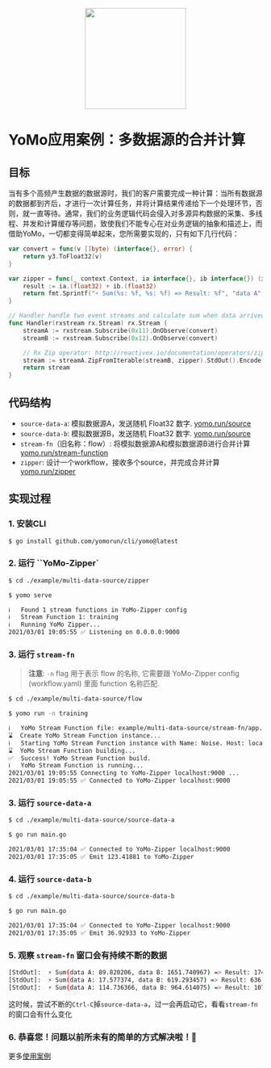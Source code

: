 <p align="center">
  <img width="200px" height="200px" src="https://docs.yomo.run/yomo-logo.png" />
</p>

# YoMo应用案例：多数据源的合并计算

## 目标

当有多个高频产生数据的数据源时，我们的客户需要完成一种计算：当所有数据源的数据都到齐后，才进行一次计算任务，并将计算结果传递给下一个处理环节，否则，就一直等待。通常，我们的业务逻辑代码会侵入对多源异构数据的采集、多线程、并发和计算缓存等问题，致使我们不能专心在对业务逻辑的抽象和描述上，而借助YoMo，一切都变得简单起来，您所需要实现的，只有如下几行代码：

```go
var convert = func(v []byte) (interface{}, error) {
	return y3.ToFloat32(v)
}

var zipper = func(_ context.Context, ia interface{}, ib interface{}) (interface{}, error) {
	result := ia.(float32) + ib.(float32)
	return fmt.Sprintf("⚡️ Sum(%s: %f, %s: %f) => Result: %f", "data A", ia.(float32), "data B", ib.(float32), result), nil
}

// Handler handle two event streams and calculate sum when data arrived
func Handler(rxstream rx.Stream) rx.Stream {
	streamA := rxstream.Subscribe(0x11).OnObserve(convert)
	streamB := rxstream.Subscribe(0x12).OnObserve(convert)

	// Rx Zip operator: http://reactivex.io/documentation/operators/zip.html
	stream := streamA.ZipFromIterable(streamB, zipper).StdOut().Encode(0x13)
	return stream
}

```

## 代码结构

+ `source-data-a`: 模拟数据源A，发送随机 Float32 数字. [yomo.run/source](https://docs.yomo.run/source)
+ `source-data-b`: 模拟数据源B，发送随机 Float32 数字. [yomo.run/source](https://docs.yomo.run/source)
+ `stream-fn`（旧名称：flow）: 将模拟数据源A和模拟数据源B进行合并计算[yomo.run/stream-function](https://docs.yomo.run/stream-function)
+ `zipper`: 设计一个workflow，接收多个source，并完成合并计算 [yomo.run/zipper](https://docs.yomo.run/zipper)

## 实现过程

### 1. 安装CLI

```bash
$ go install github.com/yomorun/cli/yomo@latest
```

### 2. 运行 ``YoMo-Zipper`

```bash
$ cd ./example/multi-data-source/zipper

$ yomo serve

ℹ️   Found 1 stream functions in YoMo-Zipper config
ℹ️   Stream Function 1: training
ℹ️   Running YoMo Zipper...
2021/03/01 19:05:55 ✅ Listening on 0.0.0.0:9000

```

### 3. 运行 `stream-fn`

> **注意**: `-n` flag 用于表示 flow 的名称, 它需要跟 YoMo-Zipper config (workflow.yaml) 里面 function 名称匹配.

```bash
$ cd ./example/multi-data-source/flow

$ yomo run -n training

ℹ️   YoMo Stream Function file: example/multi-data-source/stream-fn/app.go
⌛  Create YoMo Stream Function instance...
ℹ️   Starting YoMo Stream Function instance with Name: Noise. Host: localhost. Port: 9000.
⌛  YoMo Stream Function building...
✅  Success! YoMo Stream Function build.
ℹ️   YoMo Stream Function is running...
2021/03/01 19:05:55 Connecting to YoMo-Zipper localhost:9000 ...
2021/03/01 19:05:55 ✅ Connected to YoMo-Zipper localhost:9000

```

### 3. 运行 `source-data-a`

```bash
$ cd ./example/multi-data-source/source-data-a

$ go run main.go

2021/03/01 17:35:04 ✅ Connected to YoMo-Zipper localhost:9000
2021/03/01 17:35:05 ✅ Emit 123.41881 to YoMo-Zipper

```

### 4. 运行 `source-data-b`

```bash
$ cd ./example/multi-data-source/source-data-b

$ go run main.go

2021/03/01 17:35:04 ✅ Connected to YoMo-Zipper localhost:9000
2021/03/01 17:35:05 ✅ Emit 36.92933 to YoMo-Zipper

```

### 5. 观察 `stream-fn` 窗口会有持续不断的数据

```bash
[StdOut]:  ⚡️ Sum(data A: 89.820206, data B: 1651.740967) => Result: 1741.561157
[StdOut]:  ⚡️ Sum(data A: 17.577374, data B: 619.293457) => Result: 636.870850
[StdOut]:  ⚡️ Sum(data A: 114.736366, data B: 964.614075) => Result: 1079.350464
```

这时候，尝试不断的`Ctrl-C`掉`source-data-a`，过一会再启动它，看看`stream-fn`的窗口会有什么变化

### 6. 恭喜您！问题以前所未有的简单的方式解决啦！🚀

更多[使用案例](https://github.com/yomorun/yomo)

